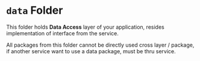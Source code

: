 # `data` Folder

This folder holds **Data Access** layer of your application, resides implementation of interface from the service.

All packages from this folder cannot be directly used cross layer / package, if another service want to use a data package, must be thru service.
